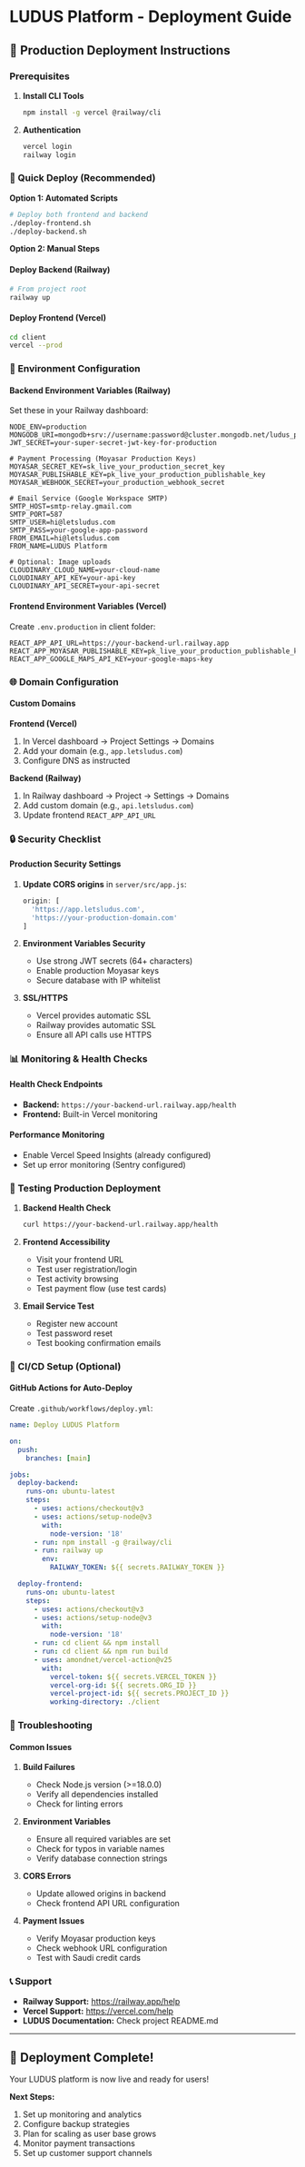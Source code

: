 # LUDUS Platform - Deployment Guide

## 🚀 Production Deployment Instructions

### Prerequisites

1. **Install CLI Tools**
   ```bash
   npm install -g vercel @railway/cli
   ```

2. **Authentication**
   ```bash
   vercel login
   railway login
   ```

### 🎯 Quick Deploy (Recommended)

**Option 1: Automated Scripts**
```bash
# Deploy both frontend and backend
./deploy-frontend.sh
./deploy-backend.sh
```

**Option 2: Manual Steps**

#### Deploy Backend (Railway)
```bash
# From project root
railway up
```

#### Deploy Frontend (Vercel)
```bash
cd client
vercel --prod
```

### 🔧 Environment Configuration

#### Backend Environment Variables (Railway)
Set these in your Railway dashboard:

```env
NODE_ENV=production
MONGODB_URI=mongodb+srv://username:password@cluster.mongodb.net/ludus_production
JWT_SECRET=your-super-secret-jwt-key-for-production

# Payment Processing (Moyasar Production Keys)
MOYASAR_SECRET_KEY=sk_live_your_production_secret_key
MOYASAR_PUBLISHABLE_KEY=pk_live_your_production_publishable_key
MOYASAR_WEBHOOK_SECRET=your_production_webhook_secret

# Email Service (Google Workspace SMTP)
SMTP_HOST=smtp-relay.gmail.com
SMTP_PORT=587
SMTP_USER=hi@letsludus.com
SMTP_PASS=your-google-app-password
FROM_EMAIL=hi@letsludus.com
FROM_NAME=LUDUS Platform

# Optional: Image uploads
CLOUDINARY_CLOUD_NAME=your-cloud-name
CLOUDINARY_API_KEY=your-api-key
CLOUDINARY_API_SECRET=your-api-secret
```

#### Frontend Environment Variables (Vercel)
Create `.env.production` in client folder:

```env
REACT_APP_API_URL=https://your-backend-url.railway.app
REACT_APP_MOYASAR_PUBLISHABLE_KEY=pk_live_your_production_publishable_key
REACT_APP_GOOGLE_MAPS_API_KEY=your-google-maps-key
```

### 🌐 Domain Configuration

#### Custom Domains

**Frontend (Vercel)**
1. In Vercel dashboard → Project Settings → Domains
2. Add your domain (e.g., `app.letsludus.com`)
3. Configure DNS as instructed

**Backend (Railway)**
1. In Railway dashboard → Project → Settings → Domains
2. Add custom domain (e.g., `api.letsludus.com`)
3. Update frontend `REACT_APP_API_URL`

### 🔒 Security Checklist

#### Production Security Settings

1. **Update CORS origins** in `server/src/app.js`:
   ```javascript
   origin: [
     'https://app.letsludus.com',
     'https://your-production-domain.com'
   ]
   ```

2. **Environment Variables Security**
   - Use strong JWT secrets (64+ characters)
   - Enable production Moyasar keys
   - Secure database with IP whitelist

3. **SSL/HTTPS**
   - Vercel provides automatic SSL
   - Railway provides automatic SSL
   - Ensure all API calls use HTTPS

### 📊 Monitoring & Health Checks

#### Health Check Endpoints
- **Backend:** `https://your-backend-url.railway.app/health`
- **Frontend:** Built-in Vercel monitoring

#### Performance Monitoring
- Enable Vercel Speed Insights (already configured)
- Set up error monitoring (Sentry configured)

### 🧪 Testing Production Deployment

1. **Backend Health Check**
   ```bash
   curl https://your-backend-url.railway.app/health
   ```

2. **Frontend Accessibility**
   - Visit your frontend URL
   - Test user registration/login
   - Test activity browsing
   - Test payment flow (use test cards)

3. **Email Service Test**
   - Register new account
   - Test password reset
   - Test booking confirmation emails

### 🔄 CI/CD Setup (Optional)

#### GitHub Actions for Auto-Deploy

Create `.github/workflows/deploy.yml`:

```yaml
name: Deploy LUDUS Platform

on:
  push:
    branches: [main]

jobs:
  deploy-backend:
    runs-on: ubuntu-latest
    steps:
      - uses: actions/checkout@v3
      - uses: actions/setup-node@v3
        with:
          node-version: '18'
      - run: npm install -g @railway/cli
      - run: railway up
        env:
          RAILWAY_TOKEN: ${{ secrets.RAILWAY_TOKEN }}

  deploy-frontend:
    runs-on: ubuntu-latest
    steps:
      - uses: actions/checkout@v3
      - uses: actions/setup-node@v3
        with:
          node-version: '18'
      - run: cd client && npm install
      - run: cd client && npm run build
      - uses: amondnet/vercel-action@v25
        with:
          vercel-token: ${{ secrets.VERCEL_TOKEN }}
          vercel-org-id: ${{ secrets.ORG_ID }}
          vercel-project-id: ${{ secrets.PROJECT_ID }}
          working-directory: ./client
```

### 🚨 Troubleshooting

#### Common Issues

1. **Build Failures**
   - Check Node.js version (>=18.0.0)
   - Verify all dependencies installed
   - Check for linting errors

2. **Environment Variables**
   - Ensure all required variables are set
   - Check for typos in variable names
   - Verify database connection strings

3. **CORS Errors**
   - Update allowed origins in backend
   - Check frontend API URL configuration

4. **Payment Issues**
   - Verify Moyasar production keys
   - Check webhook URL configuration
   - Test with Saudi credit cards

### 📞 Support

- **Railway Support:** https://railway.app/help
- **Vercel Support:** https://vercel.com/help
- **LUDUS Documentation:** Check project README.md

---

## 🎉 Deployment Complete!

Your LUDUS platform is now live and ready for users!

**Next Steps:**
1. Set up monitoring and analytics
2. Configure backup strategies
3. Plan for scaling as user base grows
4. Monitor payment transactions
5. Set up customer support channels